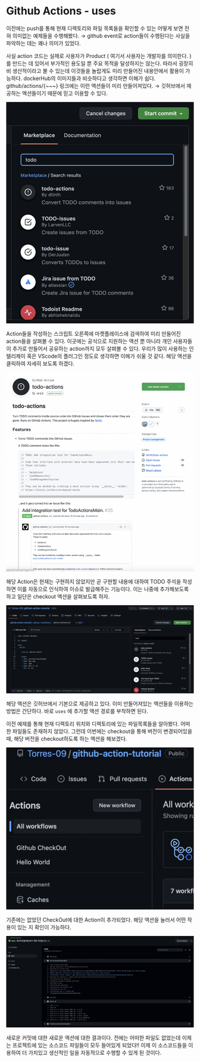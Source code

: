 # Github Actions - uses

이전에는 push를 통해 현재 디렉토리와 파일 목록들을 확인할 수 있는 어떻게 보면 전혀 의미없는 예제들을 수행해봤다. → github event로 action들이 수행된다는 사실을 파악하는 데는 꽤나 의미가 있었다.

사실 action 코드는 실제로 사용자가 Product ( 여기서 사용자는 개발자를 의미한다. )를 만드는 데 있어서 부가적인 용도일 뿐 주요 목적을 달성하지는 않는다. 따라서 굉장히 비 생산적이라고 볼 수 있는데 이것들을 놀랍게도 미리 만들어진 내용안에서 활용이 가능하다. dockerHub의 이미지들과 비슷하다고 생각하면 이해가 쉽다. github/actions/{~~~} 링크에는 이런 액션들이 미리 만들어져있다. → 깃허브에서 제공하는 액션들이기 때문에 믿고 이용할 수 있다.

![img_7.png](img_7.png)

Action들을 작성하는 스크립트 오른쪽에 마켓플레이스에 검색하여 미리 만들어진 action들을 살펴볼 수 있다. 이곳에는 공식으로 지원하는 액션 뿐 아니라 개인 사용자들이 추가로 만들어서 공유하는 action까지 모두 살펴볼 수 있다. 우리가 많이 사용하는 인텔리제이 혹은 VScode의 플러그인 정도로 생각하면 이해가 쉬울 것 같다. 해당 액션을 클릭하여 자세히 보도록 하겠다.

![img_8.png](img_8.png)

해당 Action은 현재는 구현하지 않았지만 곧 구현할 내용에 대하여 TODO 주석을 작성하면 이를 자동으로 인식하여 이슈로 발급해주는 기능이다. 이는 나중에 추가해보도록 하고 일단은 checkout 액션을 살펴보도록 하자.

![img_9.png](img_9.png)

해당 액션은 깃허브에서 기본으로 제공하고 있다. 이미 만들어져있는 액션들을 이용하는 방법은 간단하다. 바로 `uses` 에 추가할 액션 경로를 부착하면 된다.

이전 예제를 통해 현재 디렉토리 위치와 디렉토리에 있는 파일목록들을 알아봤다. 어떠한 파일들도 존재하지 않았다. 그런데 이번에는 checkout을 통해 버전이 변경되어있을 때, 해당 버전을 checkout하도록 하는 액션을 해보겠다.

![img_10.png](img_10.png)

기존에는 없었던 CheckOut에 대한 Action이 추가되었다. 해당 액션을 눌러서 어떤 작용이 있는 지 확인이 가능하다.

![img_11.png](img_11.png)

새로운 커밋에 대한 새로운 액션에 대한 결과이다. 전에는 어떠한 파일도 없었는데 이제는 프로젝트에 있는 소스코드 파일들이 모두 들어있게 되었다!! 이제 이 소스코드들을 이용하여 더 가치있고 생산적인 일을 자동적으로 수행할 수 있게 된 것이다.